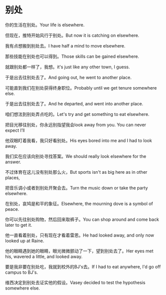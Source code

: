 # 别处

<p><span class="chinese">你的生活在别处。</span><span class="english">Your life is elsewhere.</span></p>

<p><span class="chinese">但现在，推特开始风行于别处。</span><span class="english">But now it is catching on elsewhere.</span></p>

<p><span class="chinese">我有点想搬到别处去。</span><span class="english">I have half a mind to move elsewhere.</span></p>

<p><span class="chinese">那些技能在别处也可以得到。</span><span class="english">Those skills can be gained elsewhere.</span></p>

<p><span class="chinese">就跟别处都一样了，我想。</span><span class="english">it's just like any other town, I guess.</span></p>

<p><span class="chinese">于是出去往别处去了。</span><span class="english">And going out, he went to another place.</span></p>

<p><span class="chinese">可能直到我们在别处获得终身职位。</span><span class="english">Probably until we get tenure somewhere else.</span></p>

<p><span class="chinese">于是出去往别处去了。</span><span class="english">And he departed, and went into another place.</span></p>

<p><span class="chinese">咱们想法到别处弄点吃的。</span><span class="english">Let's try and get something to eat elsewhere.</span></p>

<p><span class="chinese">把目光移往别处，你永远别指望我会</span><span class="english">look away from you. You can never expect I’ll</span></p>

<p><span class="chinese">他双眼盯着我看，我只好看别处。</span><span class="english">His eyes bored into me and I had to look away.</span></p>

<p><span class="chinese">我们实在应该向别处寻找答案。</span><span class="english">We should really look elsewhere for the answer.</span></p>

<p><span class="chinese">不过体育在这儿没有别处那么火，</span><span class="english">But sports isn't as big here as in other places,</span></p>

<p><span class="chinese">把音乐调小或者到别处开聚会去。</span><span class="english">Turn the music down or take the party elsewhere.</span></p>

<p><span class="chinese">在别处，哀鸠是和平的象征。</span><span class="english">Elsewhere, the mourning dove is a symbol of peace.</span></p>

<p><span class="chinese">你可以先往别处购物，然后回来取裤子。</span><span class="english">You can shop around and come back later to get it.</span></p>

<p><span class="chinese">他一直看着别处，只有现在才看着雷恩。</span><span class="english">He had looked away, and only now looked up at Raine.</span></p>

<p><span class="chinese">他的眼睛遇到她的眼睛，眼光微微颤动了一下，望到别处去了。</span><span class="english">Her eyes met his, wavered a little, and looked away.</span></p>

<p><span class="chinese">要是我非要在别处吃，我就到校外的BJ's去。</span><span class="english">If I had to eat anywhere, I'd go off campus to BJ's.</span></p>

<p><span class="chinese">维西决定到别处去证实他的假设。</span><span class="english">Vasey decided to test the hypothesis somewhere else.</span></p>

